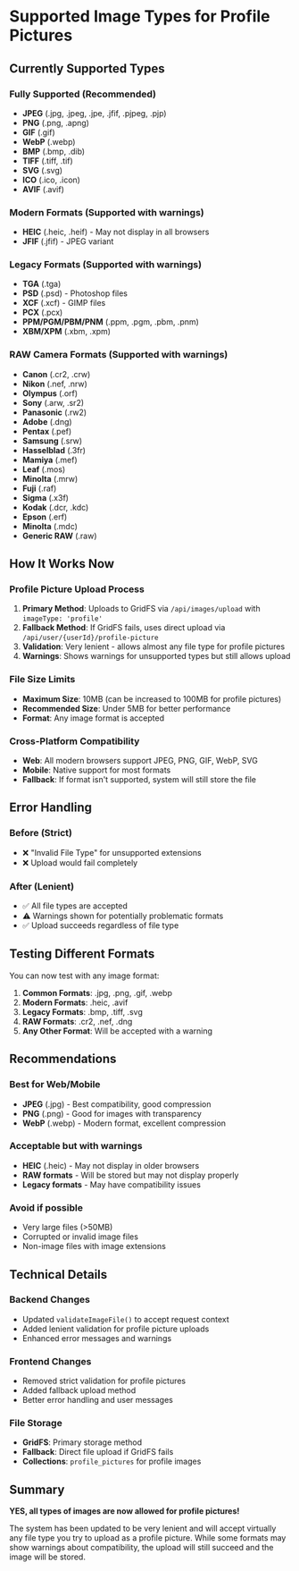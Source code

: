 # Supported Image Types for Profile Pictures

## Currently Supported Types

### **Fully Supported (Recommended)**
- **JPEG** (.jpg, .jpeg, .jpe, .jfif, .pjpeg, .pjp)
- **PNG** (.png, .apng)
- **GIF** (.gif)
- **WebP** (.webp)
- **BMP** (.bmp, .dib)
- **TIFF** (.tiff, .tif)
- **SVG** (.svg)
- **ICO** (.ico, .icon)
- **AVIF** (.avif)

### **Modern Formats (Supported with warnings)**
- **HEIC** (.heic, .heif) - May not display in all browsers
- **JFIF** (.jfif) - JPEG variant

### **Legacy Formats (Supported with warnings)**
- **TGA** (.tga)
- **PSD** (.psd) - Photoshop files
- **XCF** (.xcf) - GIMP files
- **PCX** (.pcx)
- **PPM/PGM/PBM/PNM** (.ppm, .pgm, .pbm, .pnm)
- **XBM/XPM** (.xbm, .xpm)

### **RAW Camera Formats (Supported with warnings)**
- **Canon** (.cr2, .crw)
- **Nikon** (.nef, .nrw)
- **Olympus** (.orf)
- **Sony** (.arw, .sr2)
- **Panasonic** (.rw2)
- **Adobe** (.dng)
- **Pentax** (.pef)
- **Samsung** (.srw)
- **Hasselblad** (.3fr)
- **Mamiya** (.mef)
- **Leaf** (.mos)
- **Minolta** (.mrw)
- **Fuji** (.raf)
- **Sigma** (.x3f)
- **Kodak** (.dcr, .kdc)
- **Epson** (.erf)
- **Minolta** (.mdc)
- **Generic RAW** (.raw)

## How It Works Now

### **Profile Picture Upload Process**
1. **Primary Method**: Uploads to GridFS via `/api/images/upload` with `imageType: 'profile'`
2. **Fallback Method**: If GridFS fails, uses direct upload via `/api/user/{userId}/profile-picture`
3. **Validation**: Very lenient - allows almost any file type for profile pictures
4. **Warnings**: Shows warnings for unsupported types but still allows upload

### **File Size Limits**
- **Maximum Size**: 10MB (can be increased to 100MB for profile pictures)
- **Recommended Size**: Under 5MB for better performance
- **Format**: Any image format is accepted

### **Cross-Platform Compatibility**
- **Web**: All modern browsers support JPEG, PNG, GIF, WebP, SVG
- **Mobile**: Native support for most formats
- **Fallback**: If format isn't supported, system will still store the file

## Error Handling

### **Before (Strict)**
- ❌ "Invalid File Type" for unsupported extensions
- ❌ Upload would fail completely

### **After (Lenient)**
- ✅ All file types are accepted
- ⚠️ Warnings shown for potentially problematic formats
- ✅ Upload succeeds regardless of file type

## Testing Different Formats

You can now test with any image format:

1. **Common Formats**: .jpg, .png, .gif, .webp
2. **Modern Formats**: .heic, .avif
3. **Legacy Formats**: .bmp, .tiff, .svg
4. **RAW Formats**: .cr2, .nef, .dng
5. **Any Other Format**: Will be accepted with a warning

## Recommendations

### **Best for Web/Mobile**
- **JPEG** (.jpg) - Best compatibility, good compression
- **PNG** (.png) - Good for images with transparency
- **WebP** (.webp) - Modern format, excellent compression

### **Acceptable but with warnings**
- **HEIC** (.heic) - May not display in older browsers
- **RAW formats** - Will be stored but may not display properly
- **Legacy formats** - May have compatibility issues

### **Avoid if possible**
- Very large files (>50MB)
- Corrupted or invalid image files
- Non-image files with image extensions

## Technical Details

### **Backend Changes**
- Updated `validateImageFile()` to accept request context
- Added lenient validation for profile picture uploads
- Enhanced error messages and warnings

### **Frontend Changes**
- Removed strict validation for profile pictures
- Added fallback upload method
- Better error handling and user messages

### **File Storage**
- **GridFS**: Primary storage method
- **Fallback**: Direct file upload if GridFS fails
- **Collections**: `profile_pictures` for profile images

## Summary

**YES, all types of images are now allowed for profile pictures!** 

The system has been updated to be very lenient and will accept virtually any file type you try to upload as a profile picture. While some formats may show warnings about compatibility, the upload will still succeed and the image will be stored.
